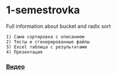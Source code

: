# 1-semestrovka
Full information about bucket and radix sort
```
1) Сама сортировка с описанием
2) Тесты и сгенерированные файлы
3) Excel таблица с результатами
4) Презентация
```
### [Видео](https://www.youtube.com/watch?v=unA2iJ7cwVA)